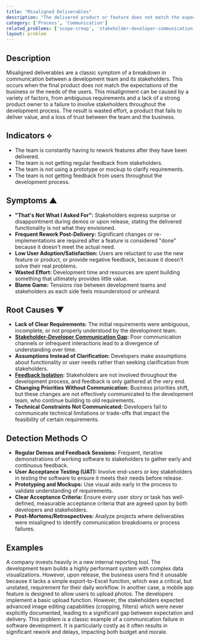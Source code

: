 ```yaml
---
title: "Misaligned Deliverables"
description: "The delivered product or feature does not match the expectations or requirements of the stakeholders."
category: ['Process', 'Communication']
related_problems: ['scope-creep', 'stakeholder-developer-communication-gap']
layout: problem
---
```


## Description
Misaligned deliverables are a classic symptom of a breakdown in communication between a development team and its stakeholders. This occurs when the final product does not match the expectations of the business or the needs of the users. This misalignment can be caused by a variety of factors, from ambiguous requirements and a lack of a strong product owner to a failure to involve stakeholders throughout the development process. The result is wasted effort, a product that fails to deliver value, and a loss of trust between the team and the business.

## Indicators ⟡
- The team is constantly having to rework features after they have been delivered.
- The team is not getting regular feedback from stakeholders.
- The team is not using a prototype or mockup to clarify requirements.
- The team is not getting feedback from users throughout the development process.

## Symptoms ▲

- **"That's Not What I Asked For":** Stakeholders express surprise or disappointment during demos or upon release, stating the delivered functionality is not what they envisioned.
- **Frequent Rework Post-Delivery:** Significant changes or re-implementations are required after a feature is considered "done" because it doesn't meet the actual need.
- **Low User Adoption/Satisfaction:** Users are reluctant to use the new feature or product, or provide negative feedback, because it doesn't solve their real problems.
- **Wasted Effort:** Development time and resources are spent building something that ultimately provides little value.
- **Blame Game:** Tensions rise between development teams and stakeholders as each side feels misunderstood or unheard.

## Root Causes ▼

- **Lack of Clear Requirements:** The initial requirements were ambiguous, incomplete, or not properly understood by the development team.
- **[Stakeholder-Developer Communication Gap](stakeholder-developer-communication-gap.md):** Poor communication channels or infrequent interactions lead to a divergence of understanding over time.
- **Assumptions Instead of Clarification:** Developers make assumptions about functionality or user needs rather than seeking clarification from stakeholders.
- **[Feedback Isolation](feedback-isolation.md):** Stakeholders are not involved throughout the development process, and feedback is only gathered at the very end.
- **Changing Priorities Without Communication:** Business priorities shift, but these changes are not effectively communicated to the development team, who continue building to old requirements.
- **Technical Constraints Not Communicated:** Developers fail to communicate technical limitations or trade-offs that impact the feasibility of certain requirements.

## Detection Methods ○

- **Regular Demos and Feedback Sessions:** Frequent, iterative demonstrations of working software to stakeholders to gather early and continuous feedback.
- **User Acceptance Testing (UAT):** Involve end-users or key stakeholders in testing the software to ensure it meets their needs before release.
- **Prototyping and Mockups:** Use visual aids early in the process to validate understanding of requirements.
- **Clear Acceptance Criteria:** Ensure every user story or task has well-defined, measurable acceptance criteria that are agreed upon by both developers and stakeholders.
- **Post-Mortems/Retrospectives:** Analyze projects where deliverables were misaligned to identify communication breakdowns or process failures.

## Examples
A company invests heavily in a new internal reporting tool. The development team builds a highly performant system with complex data visualizations. However, upon release, the business users find it unusable because it lacks a simple export-to-Excel function, which was a critical, but unstated, requirement for their daily workflow. In another case, a mobile app feature is designed to allow users to upload photos. The developers implement a basic upload function. However, the stakeholders expected advanced image editing capabilities (cropping, filters) which were never explicitly documented, leading to a significant gap between expectation and delivery. This problem is a classic example of a communication failure in software development. It is particularly costly as it often results in significant rework and delays, impacting both budget and morale.